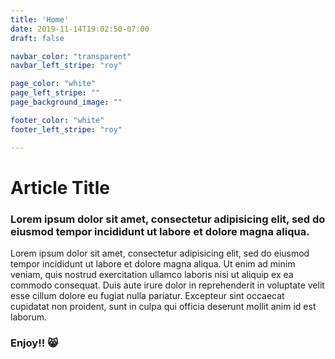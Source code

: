 ```yaml
---
title: 'Home'
date: 2019-11-14T19:02:50-07:00
draft: false

navbar_color: "transparent"
navbar_left_stripe: "roy"

page_color: "white"
page_left_stripe: ""
page_background_image: ""

footer_color: "white"
footer_left_stripe: "roy"

---
```




# Article Title

### Lorem ipsum dolor sit amet, consectetur adipisicing elit, sed do eiusmod tempor incididunt ut labore et dolore magna aliqua.


 Lorem ipsum dolor sit amet, consectetur adipisicing elit, sed do eiusmod tempor incididunt ut labore et dolore magna aliqua. Ut enim ad minim veniam, quis nostrud exercitation ullamco laboris nisi ut aliquip ex ea commodo consequat. Duis aute irure dolor in reprehenderit in voluptate velit esse cillum dolore eu fugiat nulla pariatur. Excepteur sint occaecat cupidatat non proident, sunt in culpa qui officia deserunt mollit anim id est laborum.

### Enjoy!! 😸
